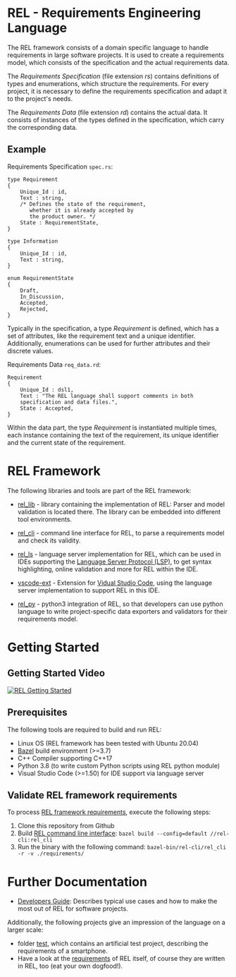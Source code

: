 # REL - Requirements Engineering Language
The REL framework consists of a domain specific language to handle requirements in large software projects. It is used to create a requirements model, which consists of the specification and the actual requirements data.

The *Requirements Specification* (file extension _rs_) contains definitions of types and enumerations, which structure the requirements. For every project, it is necessary to define the requirements specification and adapt it to the project's needs.

The *Requirements Data* (file extension _rd_) contains the actual data. It consists of instances of the types defined in the specification, which carry the corresponding data.

## Example

Requirements Specification `spec.rs`:
```
type Requirement
{
    Unique_Id : id,
    Text : string,
    /* Defines the state of the requirement,
       whether it is already accepted by
       the product owner. */
    State : RequirementState,
}

type Information
{
    Unique_Id : id,
    Text : string,
}

enum RequirementState 
{
    Draft,
    In_Discussion,
    Accepted,
    Rejected,
}

```
Typically in the specification, a type *Requirement* is defined, which has a set of attributes, like the requirement text and a unique identifier. Additionally, enumerations can be used for further attributes and their discrete values.


Requirements Data `req_data.rd`:
```
Requirement
{
    Unique_Id : dsl1,
    Text : "The REL language shall support comments in both
    specification and data files.",
    State : Accepted,
}
```

Within the data part, the type *Requirement* is instantiated multiple times, each instance containing the text of the requirement, its unique identifier and the current state of the requirement.

# REL Framework

The following libraries and tools are part of the REL framework:

- [rel_lib](./rel-lib) - library containing the implementation of REL: Parser and model validation is located there. The library can be embedded into different tool environments.

- [rel_cli](./rel-cli) - command line interface for REL, to parse a requirements model and check its validity.

- [rel_ls](./rel-ls) - language server implementation for REL, which can be used in IDEs supporting the [Language Server Protocol (LSP)](https://microsoft.github.io/language-server-protocol/), to get syntax highlighting, online validation and more for REL within the IDE.

- [vscode-ext](./vscode-ext) - Extension for [Vidual Studio Code](https://code.visualstudio.com/), using the language server implementation to support REL in this IDE.

- [rel_py](./rel-py) - python3 integration of REL, so that developers can use python language to write project-specific data exporters and validators for their requirements model.

# Getting Started

## Getting Started Video

[![REL Getting Started](http://img.youtube.com/vi/Utb5rT9Ahug/0.jpg)](http://www.youtube.com/watch?v=Utb5rT9Ahug "REL Getting Started")

## Prerequisites

The following tools are required to build and run REL:

- Linux OS (REL framework has been tested with Ubuntu 20.04)
- [Bazel](https://bazel.build) build environment (>=3.7)
- C++ Compiler supporting C++17
- Python 3.8 (to write custom Python scripts using REL python module)
- Visual Studio Code (>=1.50) for IDE support via language server

## Validate REL framework requirements

To process [REL framework requirements](./requirements), execute the following steps:

1. Clone this repository from Github
1. Build [REL command line interface](./rel-cli): `bazel build --config=default //rel-cli:rel_cli`
1. Run the binary with the following command: `bazel-bin/rel-cli/rel_cli -r -v ./requirements/`

# Further Documentation

- [Developers Guide](./doc/developers_guide.md): Describes typical use cases and how to make the most out of REL for software projects.

Additionally, the following projects give an impression of the language on a larger scale:
 - folder [test](./test), which contains an artificial test project, describing the requirements of a smartphone. 
 - Have a look at the [requirements](./requirements) of REL itself, of course they are written in REL, too (eat your own dogfood!).
